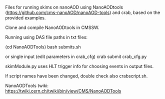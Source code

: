 Files for running skims on nanoAOD using NanoAODtools (https://github.com/cms-nanoAOD/nanoAOD-tools) and crab, based on the provided examples.

Clone and compile NanoAODtools in CMSSW.

Running using DAS file paths in txt files:

(cd NanoAODTools)
bash submits.sh <path-to-txt>

or single input (edit parameters in crab_cfg)
crab submit crab_cfg.py

skimModule.py uses HLT trigger info for choosing events in output files.

If script names have been changed, double check also crabscript.sh.

NanoAODTools twiki: https://twiki.cern.ch/twiki/bin/view/CMS/NanoAODTools